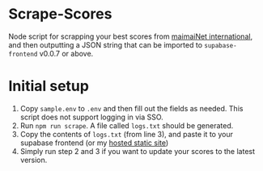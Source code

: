 # Scrape-Scores

Node script for scrapping your best scores from [maimaiNet international](https://maimaidx-eng.com/), and then outputting a JSON string that can be imported to `supabase-frontend` v0.0.7 or above.

# Initial setup
1. Copy `sample.env` to `.env` and then fill out the fields as needed. This script does not support logging in via SSO.
2. Run `npm run scrape`. A file called `logs.txt` should be generated.
3. Copy the contents of `logs.txt` (from line 3), and paste it to your supabase frontend (or my [hosted static site](http://sebastianaldi17.github.io/))
4. Simply run step 2 and 3 if you want to update your scores to the latest version.